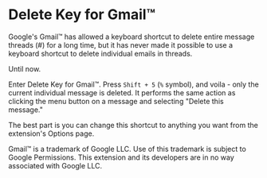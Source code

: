 # Delete Key for Gmail™

Google's Gmail™ has allowed a keyboard shortcut to delete entire message threads (#) for a long time, but it has never made it possible to use a keyboard shortcut to delete individual emails in threads.

Until now.

Enter Delete Key for Gmail™. Press `Shift + 5` (`%` symbol), and voila - only the current individual message is deleted. It performs the same action as clicking the menu button on a message and selecting "Delete this message."

The best part is you can change this shortcut to anything you want from the extension's Options page.


Gmail™ is a trademark of Google LLC. Use of this trademark is subject to Google Permissions. This extension and its developers are in no way associated with Google LLC.